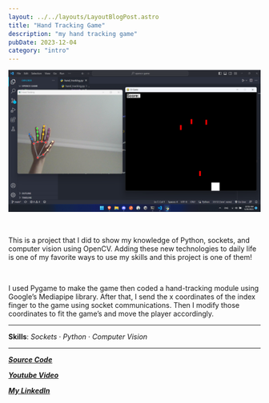 ```yaml
---
layout: ../../layouts/LayoutBlogPost.astro
title: "Hand Tracking Game"
description: "my hand tracking game"
pubDate: 2023-12-04
category: "intro"
---
```


![image](https://github.com/Ege-Okyay/opencv-game/raw/main/screenshot.png)

<br>

This is a project that I did to show my knowledge of Python, sockets, and computer vision using OpenCV. Adding these new technologies to daily life is one of my favorite ways to use my skills and this project is one of them!

<br>

I used Pygame to make the game then coded a hand-tracking module using Google’s Mediapipe library. After that, I send the x coordinates of the index finger to the game using socket communications. Then I modify those coordinates to fit the game’s and move the player accordingly.

___

**Skills**: _Sockets_ · _Python_ · _Computer Vision_

___

[**_Source Code_**](https://github.com/Ege-Okyay/arduino-led-opencv)

[**_Youtube Video_**](https://www.youtube.com/watch?v=YwdtDctzKBY)

[**_My LinkedIn_**](https://www.linkedin.com/in/ege-okyay)

<br>